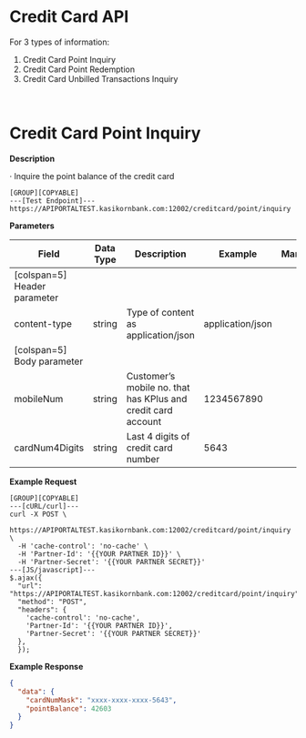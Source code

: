 # **Credit Card API**

For 3 types of information:

1. Credit Card Point Inquiry
2. Credit Card Point Redemption
3. Credit Card Unbilled Transactions Inquiry

<br />

# Credit Card Point Inquiry

**Description**

· Inquire the point balance of the credit card

```
[GROUP][COPYABLE]
---[Test Endpoint]---
https://APIPORTALTEST.kasikornbank.com:12002/creditcard/point/inquiry
```

**Parameters**

| Field                        | Data Type | Description                                                  | Example          | Mandatory |
| ---------------------------- | --------- | ------------------------------------------------------------ | ---------------- | :-------: |
| [colspan=5] Header parameter |
| content-type                 | string    | Type of content as application/json                          | application/json |     Y     |
| [colspan=5] Body parameter   |
| mobileNum                    | string    | Customer’s mobile no. that has KPlus and credit card account | 1234567890       |     Y     |
| cardNum4Digits               | string    | Last 4 digits of credit card number                          | 5643             |     Y     |

**Example Request**

```
[GROUP][COPYABLE]
---[cURL/curl]---
curl -X POST \
  https://APIPORTALTEST.kasikornbank.com:12002/creditcard/point/inquiry \
  -H 'cache-control': 'no-cache' \
  -H 'Partner-Id': '{{YOUR PARTNER ID}}' \
  -H 'Partner-Secret': '{{YOUR PARTNER SECRET}}'
---[JS/javascript]---
$.ajax({
  "url": "https://APIPORTALTEST.kasikornbank.com:12002/creditcard/point/inquiry",
  "method": "POST",
  "headers": {
    'cache-control': 'no-cache',
    'Partner-Id': '{{YOUR PARTNER ID}}',
    'Partner-Secret': '{{YOUR PARTNER SECRET}}'
  },
  });
```

**Example Response**

```json
{
  "data": {
    "cardNumMask": "xxxx-xxxx-xxxx-5643",
    "pointBalance": 42603
  }
}
```
